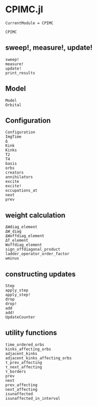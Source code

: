 # CPIMC.jl

```@meta
CurrentModule = CPIMC
```

```@docs
CPIMC
```

## sweep!, measure!, update!

```@docs
sweep!
measure!
update!
print_results
```

## Model

```@docs
Model
Orbital
```

## Configuration

```@docs
Configuration
ImgTime
Δ
Kink
Kinks
T2
T4
basis
orbs
creators
annihilators
excite
excite!
occupations_at
next
prev
```

## weight calculation

```@docs
ΔWdiag_element
ΔW_diag
ΔWoffdiag_element
ΔT_element
Woffdiag_element
sign_offdiagonal_product
ladder_operator_order_factor
wminus
```

## constructing updates

```@docs
Step
apply_step
apply_step!
drop
drop!
add
add!
UpdateCounter
```

## utility functions

```@docs
time_ordered_orbs
kinks_affecting_orbs
adjacent_kinks
adjacent_kinks_affecting_orbs
τ_prev_affecting
τ_next_affecting
τ_borders
prev
next
prev_affecting
next_affecting
isunaffected
isunaffected_in_interval
```

